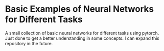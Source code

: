 # Basic Examples of Neural Networks for Different Tasks

A small collection of basic neural networks for different tasks using pytorch. Just done to get a better understanding in some concepts. I can expand this repository in the future.
